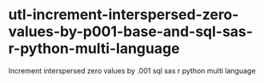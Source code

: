 # utl-increment-interspersed-zero-values-by-p001-base-and-sql-sas-r-python-multi-language
Increment interspersed zero values by .001  sql sas r python multi language
